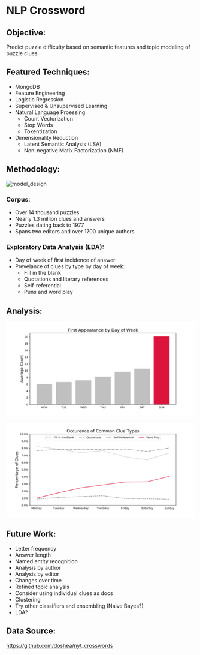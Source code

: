 # NLP Crossword



## Objective:

Predict puzzle difficulty based on semantic features and topic modeling of puzzle clues.

## Featured Techniques:

- MongoDB
- Feature Engineering 
- Logistic Regression
- Supervised & Unsupervised Learning
- Natural Language Proessing
  - Count Vectorization
  - Stop Words
  - Tokentization 
- Dimensionality Reduction
  - Latent Semantic Analysis (LSA)
  - Non-negative Matix Factorization (NMF)

## Methodology:

![model_design](https://i.loli.net/2020/06/17/FeOQ3aKqbYkWTHn.png)

### Corpus:

 - Over 14 thousand puzzles 
 - Nearly 1.3 million clues and answers
 - Puzzles dating back to 1977
 - Spans two editors and over 1700 unique authors 

### Exploratory Data Analysis (EDA):

 - Day of week of first incidence of answer
 - Prevelance of clues by type by day of week:
   - Fill in the blank
   - Quotations and literary references 
   - Self-referential 
   - Puns and word play

## Analysis:

![avg_unique_words](img/avg_unique_words.svg)

![clue_types](img/clue_types.svg)

## Future Work:

* Letter frequency
* Answer length
* Named entity recognition
* Analysis by author
* Analysis by editor
* Changes over time
* Refined topic analysis
* Consider using individual clues as docs
* Clustering
* Try other classifiers and ensembling (Naive Bayes?)
* LDA?

## Data Source:

https://github.com/doshea/nyt_crosswords